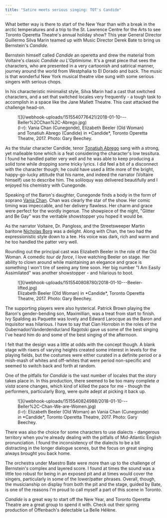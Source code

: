 ```yaml
---
title: "Satire meets serious singing: TOT's Candide"
---
```


What better way is there to start of the New Year than with a break in the arctic temperatures and a trip to the St. Lawrence Centre for the Arts to see Toronto Operetta Theatre's annual holiday show? This year General Director Guillermo Silva Marin teamed up with Music Director Derek Bate to bring us Bernstein's *Candide*.

Bernstein himself called *Candide* an operetta and drew the material from Voltaire's classic *Candide ou L'Optimisme*. It's a great piece that sees the characters, who are presented in a very cartoonish and satirical manner, journey around the world from Westphalia to El Dorado and back. The music is that wonderful New York musical theatre vibe sung with some serious singers with serious chops. 

In his characteristic minimalist style, Silva Marin had a cast that switched characters, and a set that switched locales very frequently - a tough task to accomplish in a space like the Jane Mallett Theatre. This cast attacked the challenge head-on. 

<figure data-type="image">
![](/webhook-uploads/1515540776421/2018-01-10---Beller%2CChan%2C-Abrego.jpg)
<figcaption>(l-r): Vania Chan (Cunegonde), Elizabeth Beeler (Old Woman) and Tonatiuh Abrego (Candide) in *Candide*, Toronto Operetta Theatre, 2017. Photo: Gary Beechey.</figcaption>
</figure>

As the titular character Candide, tenor [Tonatiuh Abrego](/scene/people/tonatiuh-abrego/) sang with a strong, yet malleable tone which is a feat considering the character's low tessitura. I found he handled patter very well and he was able to keep producing a solid tone while dropping some tricky lyrics. I did feel a bit of a disconnect with the character though; he could have used a little more of the bright, happy-go-lucky attitude that his name, and indeed the narrator (Voltaire himself) use to describe him. The soliloquy was delivered beautifully and I enjoyed his chemistry with Cunegonde. 

Speaking of the Baron's daughter, Cunegonde finds a body in the form of soprano [Vania Chan](/scene/people/vania-chan/). Chan was clearly the star of the show. Her comic timing was impeccable, and her delivery flawless. Her charm and grace were perfect for the wordly ingenue. The showpiece of the night, "Glitter and Be Gay" was the veritable showstopper you hoped it would be. 

As the narrator Voltaire, Dr. Pangloss, and the Streetsweeper Martin baritone [Nicholas Borg](/scene/people/nicholas-borg/) was a delight. Along with Chan, the two had the expressionistic style down to a tee. His voice was dark, rich and warm and he too handled the patter very well. 

Rounding out the principal cast was Elizabeth Beeler in the role of the Old Woman. A comedic *tour de force*, I love watching Beeler on stage. Her ability to clown around while maintaining an elegance and grace is something I won't tire of seeing any time soon. Her big number "I Am Easily Assimilated" was another showstopper - and hilarious to boot. 

<figure data-type="image">
![](/webhook-uploads/1515540808780/2018-01-10---Beeler-lifted.jpg)
<figcaption>Elizabeth Beeler (Old Woman) in *Candide*, Toronto Operetta Theatre, 2017. Photo: Gary Beechey.</figcaption>
</figure>

The supporting players were also hysterical. Patrick Brown playing the Baron's gender-bending son, Maximillian, was a treat from start to finish. Ivy Spalding as Paquette was lovely and Edward Larocque as the Baron and Inquisitor was hilarious. I have to say that Cian Horrobin in the roles of the Gubernador/Vanderdendur/and Ragotski gave us some of the best singing I've heard him do and some of the best singing of the afternoon. 

I felt that the design was a little at odds with the concept though. A blank stage with risers of varying heights created some interest in levels for the playing fields, but the costumes were either curated in a definite period or a mish-mash of whites and off-whites that were period non-specific and seemed to switch back and forth at random. 

One of the pitfalls for *Candide* is the vast number of locales that the story takes place in. In this production, there seemed to be too many complete *a vista* scene changes, which kind of killed the pace for me - though the performers, particularly Borg, were quite adept at picking it back up. 

<figure data-type="image">
![](/webhook-uploads/1515540824988/2018-01-10---Beller%2C-Chan-We-are-Women.jpg)
<figcaption>(l-r): Elizabeth Beeler (Old Woman) an Vania Chan (Cunegonde) in *Candide*, Toronto Operetta Theatre, 2017. Photo: Gary Beechey.</figcaption>
</figure>

There was also the choice for some characters to use dialects - dangerous territory when you're already dealing with the pitfalls of Mid-Atlantic English pronunciation. I found the inconsistency of the dialects to be a bit distracting in the longer dialogue scenes, but the focus on great singing always brought you back home. 

The orchestra under Maestro Bate were more than up to the challenge of Bernstein's complex and layered score. I found at times the sound was a little too robust for being in an exposed pit and at times would cover the singers, particularly in some of the lower/patter phrases. Overall, though, the musicianship on display from both the pit and the stage, guided by Bate, is one of the reasons I'm proud to call myself a part of this scene in Toronto. 

*Candide* is a great way to start off the New Year, and Toronto Operetta Theatre are a great group to spend it with. Check out their spring production of Offenbach's delectable La Belle Hélène. 
